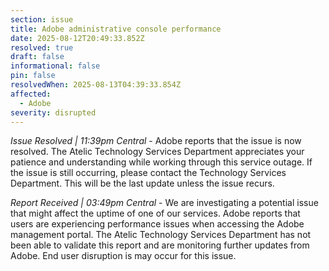 ```yaml
---
section: issue
title: Adobe administrative console performance
date: 2025-08-12T20:49:33.852Z
resolved: true
draft: false
informational: false
pin: false
resolvedWhen: 2025-08-13T04:39:33.854Z
affected:
  - Adobe
severity: disrupted
---
```

*Issue Resolved | 11:39pm Central* - Adobe reports that the issue is now resolved. The Atelic Technology Services Department appreciates your patience and understanding while working through this service outage. If the issue is still occurring, please contact the Technology Services Department. This will be the last update unless the issue recurs.

*Report Received | 03:49pm Central* - We are investigating a potential issue that might affect the uptime of one of our services. Adobe reports that users are experiencing performance issues when accessing the Adobe management portal. The Atelic Technology Services Department has not been able to validate this report and are monitoring further updates from Adobe. End user disruption is may occur for this issue.